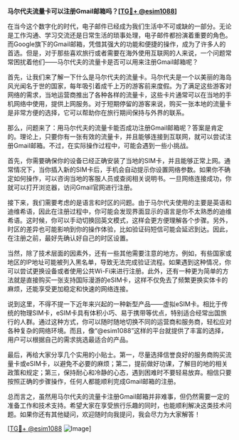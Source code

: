 **马尔代夫流量卡可以注册Gmail邮箱吗？[[TG💪+ @esim1088](https://t.me/s/esim1088)]**

在当今这个数字化的时代，电子邮件已经成为我们生活中不可或缺的一部分。无论是工作沟通、学习交流还是日常生活的琐事处理，电子邮件都扮演着重要的角色。而Google旗下的Gmail邮箱，凭借其强大的功能和便捷的操作，成为了许多人的首选。但是，对于那些喜欢旅行或者需要在海外使用互联网的人来说，一个问题常常困扰着他们——马尔代夫的流量卡是否可以用来注册Gmail邮箱呢？

首先，让我们来了解一下什么是马尔代夫的流量卡。马尔代夫是一个以美丽的海岛风光闻名于世的国家，每年吸引着成千上万的游客前来度假。为了满足这些游客对网络的需求，当地运营商推出了各种各样的流量卡，这些卡片通常可以在当地的手机网络中使用，提供上网服务。对于短期停留的游客来说，购买一张本地的流量卡是非常方便的选择，它可以帮助你在旅行期间保持与外界的联系。

那么，问题来了：用马尔代夫的流量卡能否成功注册Gmail邮箱呢？答案是肯定的。理论上，只要你有一张有效的流量卡，并且能够连接到互联网，就可以尝试注册Gmail邮箱。不过，在实际操作过程中，可能会遇到一些小挑战。

首先，你需要确保你的设备已经正确安装了当地的SIM卡，并且能够正常上网。通常情况下，当你插入新的SIM卡后，手机会自动提示你设置网络参数。如果你不确定如何操作，可以咨询当地的客服人员或查阅相关说明书。一旦网络连接成功，你就可以打开浏览器，访问Gmail官网进行注册。

接下来，我们需要考虑的是语言和时区的问题。由于马尔代夫使用的主要是英语和迪维希语，因此在注册过程中，你可能会发现界面显示的语言是你不太熟悉的迪维希语。这时候，你可以手动切换回英文模式，这样会更方便理解各个步骤。另外，时区的差异也可能影响到你的操作体验，比如验证码短信可能会延迟到达。因此，在注册之前，最好先确认好自己的时区设置。

当然，除了技术层面的因素外，还有一些其他需要注意的地方。例如，有些国家或地区的IP地址可能被列入黑名单，导致无法完成验证流程。如果遇到这种情况，你可以尝试更换设备或者使用公共Wi-Fi来进行注册。此外，还有一种更为简单的方法就是直接购买一张支持国际漫游的eSIM卡，这样不仅免去了频繁更换实体卡的麻烦，还能享受更加稳定和快速的网络连接。

说到这里，不得不提一下近年来兴起的一种新型产品——虚拟eSIM卡。相比于传统的物理SIM卡，eSIM卡具有体积小巧、易于携带等优点，特别适合经常出国旅行的人群。通过这种方式，你可以随时随地切换不同的运营商和服务商，轻松应对各种复杂的网络环境。而且，像“@esim1088”这样的平台就提供了丰富的选择，用户可以根据自己的需求挑选最适合的产品。

最后，再给大家分享几个实用的小贴士。第一，尽量选择信誉良好的服务商购买流量卡或eSIM卡，以避免不必要的麻烦；第二，提前做好功课，了解目的地的相关政策和规定；第三，保持耐心和冷静的心态，遇到困难时不要轻易放弃。相信只要按照正确的步骤操作，任何人都能顺利完成Gmail邮箱的注册。

总而言之，虽然用马尔代夫的流量卡注册Gmail邮箱并非难事，但仍然需要一定的准备工作和技术支持。希望大家在享受旅行乐趣的同时，也能顺利解决这类技术问题。如果你还有其他疑问，欢迎随时向我提问，我会尽力为大家解答！

[[TG💪+ @esim1088](https://t.me/s/esim1088) ![Image](https://i.postimg.cc/4NQfJmqS/Snipaste-2025-05-13-00-14-12.png)]